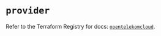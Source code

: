 # `provider`

Refer to the Terraform Registry for docs: [`opentelekomcloud`](https://registry.terraform.io/providers/opentelekomcloud/opentelekomcloud/1.36.20/docs).

